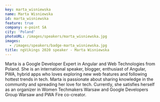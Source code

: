 ```yaml
---
key: marta_wisniewska
name: Marta Wisniewska
id: marta_wisniewska
feature: true
company: e-point SA
city: 'Poland'
photoURL: /images/speakers/marta_wisniewska.jpg
images:
  - /images/speakers/badge-marta_wisniewska.jpg
title: ngVikings 2020 speaker - Marta Wisniewska
---
```

Marta is a Google Developer Expert in Angular and Web Technologies from Poland. She is an international speaker, blogger, enthusiast of Angular, PWA, hybrid apps who loves exploring new web features and following hottest trends in tech. Marta is passionate about sharing knowledge in the community and spreading her love for tech. Currently, she satisfies herself as an organizer in Women Techmakers Warsaw and Google Developers Group Warsaw and PWA Fire co-creator.